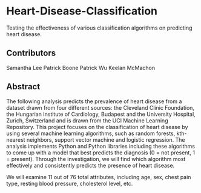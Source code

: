 # Heart-Disease-Classification
Testing the effectiveness of various classification algorithms on predicting heart disease.

## Contributors
Samantha Lee
Patrick Boone
Patrick Wu
Keelan McMachon

## Abstract
The following analysis predicts the prevalence of heart disease from a dataset drawn from four different sources: the Cleveland Clinic Foundation, the Hungarian Institute of Cardiology, Budapest and the University Hospital, Zurich, Switzerland and is drawn from the UCI Machine Learning Repository. This project focuses on the classification of heart disease by using several machine learning algorithms, such as random forests, kth-nearest neighbors, support vector machine and logistic regression. The analysis implements Python and Python libraries including these algorithms to come up with a model that best predicts the diagnosis (0 = not present, 1 = present). Through the investigation, we will find which algorithm most effectively and consistently predicts the presence of heart disease. 

We will examine 11 out of 76 total attributes, including age, sex, chest pain type, resting blood pressure, cholesterol level, etc.


